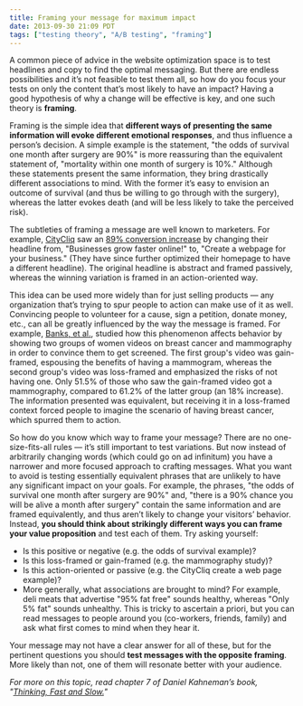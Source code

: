 ```yaml
---
title: Framing your message for maximum impact
date: 2013-09-30 21:09 PDT
tags: ["testing theory", "A/B testing", "framing"]
---
```


A common piece of advice in the website optimization space is to test headlines and copy to find the optimal messaging. But there are endless possibilities and it’s not feasible to test them all, so how do you focus your tests on only the content that’s most likely to have an impact? Having a good hypothesis of why a change will be effective is key, and one such theory is **framing**.

Framing is the simple idea that **different ways of presenting the same information will evoke different emotional responses**, and thus influence a person’s decision. A simple example is the statement, "the odds of survival one month after surgery are 90%" is more reassuring than the equivalent statement of, "mortality within one month of surgery is 10%." Although these statements present the same information, they bring drastically different associations to mind. With the former it’s easy to envision an outcome of survival (and thus be willing to go through with the surgery), whereas the latter evokes death (and will be less likely to take the perceived risk).

The subtleties of framing a message are well known to marketers. For example, [CityCliq](http://www.citycliq.com/) saw an [89% conversion increase](http://www.abtests.com/test/284001/landing-for-citycliq) by changing their headline from, "Businesses grow faster online!" to, "Create a webpage for your business." (They have since further optimized their homepage to have a different headline). The original headline is abstract and framed passively, whereas the winning variation is framed in an action-oriented way.

This idea can be used more widely than for just selling products &mdash; any organization that’s trying to spur people to action can make use of it as well. Convincing people to volunteer for a cause, sign a petition, donate money, etc., can all be greatly influenced by the way the message is framed. For example, [Banks, et al.](http://www.ncbi.nlm.nih.gov/pubmed/7789354), studied how this phenomenon affects behavior by showing two groups of women videos on breast cancer and mammography in order to convince them to get screened. The first group's video was gain-framed, espousing the benefits of having a mammogram, whereas the second group's video was loss-framed and emphasized the risks of not having one. Only 51.5% of those who saw the gain-framed video got a mammography, compared to 61.2% of the latter group (an 18% increase). The information presented was equivalent, but receiving it in a loss-framed context forced people to imagine the scenario of having breast cancer, which spurred them to action.

So how do you know which way to frame your message? There are no one-size-fits-all rules &mdash; it’s still important to test variations. But now instead of arbitrarily changing words (which could go on ad infinitum) you have a narrower and more focused approach to crafting messages. What you want to avoid is testing essentially equivalent phrases that are unlikely to have any significant impact on your goals. For example, the phrases, "the odds of survival one month after surgery are 90%" and, "there is a 90% chance you will be alive a month after surgery" contain the same information and are framed equivalently, and thus aren’t likely to change your visitors’ behavior. Instead, **you should think about strikingly different ways you can frame your value proposition** and test each of them. Try asking yourself:

- Is this positive or negative (e.g. the odds of survival example)?
- Is this loss-framed or gain-framed (e.g. the mammography study)?
- Is this action-oriented or passive (e.g. the CityCliq create a web page example)?
- More generally, what associations are brought to mind? For example, deli meats that advertise "95% fat free" sounds healthy, whereas "Only 5% fat" sounds unhealthy. This is tricky to ascertain a priori, but you can read messages to people around you (co-workers, friends, family) and ask what first comes to mind when they hear it.

Your message may not have a clear answer for all of these, but for the pertinent questions you should **test messages with the opposite framing**. More likely than not, one of them will resonate better with your audience.

_For more on this topic, read chapter 7 of Daniel Kahneman’s book, "[Thinking, Fast and Slow.](http://www.amazon.com/Thinking-Fast-Slow-Daniel-Kahneman/dp/0374275637/)"_
